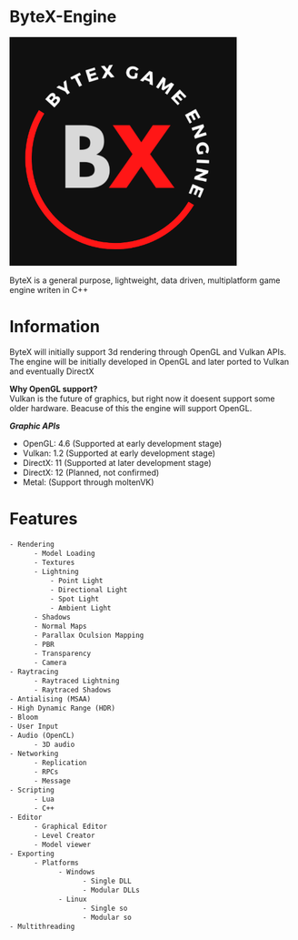# ByteX-Engine
<img src="ByteX_Logo.png" alt="logo" width="400"/>


ByteX is a general purpose, lightweight, data driven, multiplatform game engine writen in C++

# Information

ByteX will initially support 3d rendering through OpenGL and Vulkan APIs.
The engine will be initially developed in OpenGL and later ported to Vulkan and eventually DirectX

__Why OpenGL support?__\
Vulkan is the future of graphics, but right now it doesent support some older hardware. Beacuse of this the engine will
support OpenGL.

__*Graphic APIs*__
- OpenGL: 4.6 (Supported at early development stage)
- Vulkan: 1.2 (Supported at early development stage)
- DirectX: 11 (Supported at later development stage)
- DirectX: 12 (Planned, not confirmed)
- Metal: (Support through moltenVK)


# Features
```
- Rendering 
      - Model Loading
      - Textures
      - Lightning
          - Point Light
          - Directional Light
          - Spot Light
          - Ambient Light
      - Shadows
      - Normal Maps
      - Parallax Oculsion Mapping
      - PBR
      - Transparency
      - Camera  
- Raytracing 
      - Raytraced Lightning
      - Raytraced Shadows
- Antialising (MSAA)
- High Dynamic Range (HDR)
- Bloom
- User Input
- Audio (OpenCL)
      - 3D audio
- Networking
      - Replication
      - RPCs
      - Message
- Scripting
      - Lua
      - C++
- Editor
      - Graphical Editor
      - Level Creator
      - Model viewer
- Exporting
      - Platforms
            - Windows
                  - Single DLL
                  - Modular DLLs
            - Linux
                  - Single so
                  - Modular so
- Multithreading
```

 
  
